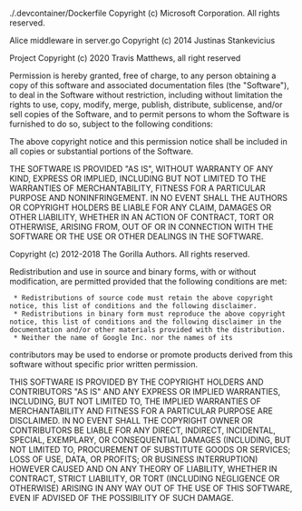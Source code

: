 ./.devcontainer/Dockerfile Copyright (c) Microsoft Corporation. All rights reserved.

Alice middleware in server.go Copyright (c) 2014 Justinas Stankevicius

Project Copyright (c) 2020 Travis Matthews, all right reserved

Permission is hereby granted, free of charge, to any person obtaining a copy of this software and associated documentation files (the "Software"), to deal in the Software without restriction, including without limitation the rights to use, copy, modify, merge, publish, distribute, sublicense, and/or sell copies of the Software, and to permit persons to whom the Software is furnished to do so, subject to the following conditions:

The above copyright notice and this permission notice shall be included in all copies or substantial portions of the Software.

THE SOFTWARE IS PROVIDED "AS IS", WITHOUT WARRANTY OF ANY KIND, EXPRESS OR IMPLIED, INCLUDING BUT NOT LIMITED TO THE WARRANTIES OF MERCHANTABILITY, FITNESS FOR A PARTICULAR PURPOSE AND NONINFRINGEMENT. IN NO EVENT SHALL THE AUTHORS OR COPYRIGHT HOLDERS BE LIABLE FOR ANY CLAIM, DAMAGES OR OTHER LIABILITY, WHETHER IN AN ACTION OF CONTRACT, TORT OR OTHERWISE, ARISING FROM, OUT OF OR IN CONNECTION WITH THE SOFTWARE OR THE USE OR OTHER DEALINGS IN THE SOFTWARE.

Copyright (c) 2012-2018 The Gorilla Authors. All rights reserved.

Redistribution and use in source and binary forms, with or without modification, are permitted provided that the following conditions are met:

	 * Redistributions of source code must retain the above copyright notice, this list of conditions and the following disclaimer.
	 * Redistributions in binary form must reproduce the above copyright notice, this list of conditions and the following disclaimer in the documentation and/or other materials provided with the distribution.
	 * Neither the name of Google Inc. nor the names of its
contributors may be used to endorse or promote products derived from this software without specific prior written permission.

THIS SOFTWARE IS PROVIDED BY THE COPYRIGHT HOLDERS AND CONTRIBUTORS "AS IS" AND ANY EXPRESS OR IMPLIED WARRANTIES, INCLUDING, BUT NOT LIMITED TO, THE IMPLIED WARRANTIES OF MERCHANTABILITY AND FITNESS FOR A PARTICULAR PURPOSE ARE DISCLAIMED. IN NO EVENT SHALL THE COPYRIGHT OWNER OR CONTRIBUTORS BE LIABLE FOR ANY DIRECT, INDIRECT, INCIDENTAL, SPECIAL, EXEMPLARY, OR CONSEQUENTIAL DAMAGES (INCLUDING, BUT NOT LIMITED TO, PROCUREMENT OF SUBSTITUTE GOODS OR SERVICES; LOSS OF USE, DATA, OR PROFITS; OR BUSINESS INTERRUPTION) HOWEVER CAUSED AND ON ANY THEORY OF LIABILITY, WHETHER IN CONTRACT, STRICT LIABILITY, OR TORT (INCLUDING NEGLIGENCE OR OTHERWISE) ARISING IN ANY WAY OUT OF THE USE OF THIS SOFTWARE, EVEN IF ADVISED OF THE POSSIBILITY OF SUCH DAMAGE.
